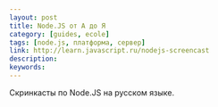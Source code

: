 ```yaml
---
layout: post
title: Node.JS от А до Я
category: [guides, ecole]
tags: [node.js, платформа, сервер]
link: http://learn.javascript.ru/nodejs-screencast
description:
keywords:
---
```


<p>Скринкасты по Node.JS на русском языке.</p>
